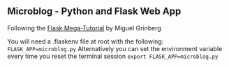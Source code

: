 Microblog - Python and Flask Web App
---

Following the [Flask Mega-Tutorial](https://blog.miguelgrinberg.com/post/the-flask-mega-tutorial-part-i-hello-world) by Miguel Grinberg

You will need a .flaskenv file at root with the following: `FLASK_APP=microblog.py`
Alternatively you can set the environment variable every time you reset the terminal session `export FLASK_APP=microblog.py`